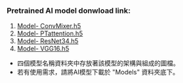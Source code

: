 ### Pretrained AI model donwload link:

1. [Model- ConvMixer.h5](https://drive.google.com/file/d/1ObnXOz3Jiw0r8RYh0RsqJZkS0kpiGMU7/view?usp=share_link)
2. [Model- PTattention.h5](https://drive.google.com/file/d/1LQnas_7xMqckz4toXr3bUcdeOkHkQK6T/view?usp=share_link)
3. [Model- ResNet34.h5](https://drive.google.com/file/d/1yn5k0ATopZ_0bC6uBjBHGKaRUVbwkMU8/view?usp=share_link)
4. [Model- VGG16.h5](https://drive.google.com/file/d/1gmLjj1dZwU2T3VmmKpXdS98GIocNz5ko/view?usp=share_link)

* 四個模型名稱資料夾中存放著該模型的架構與組成的圖檔。
* 若有使用需求，請將AI模型下載於 "Models" 資料夾底下。
